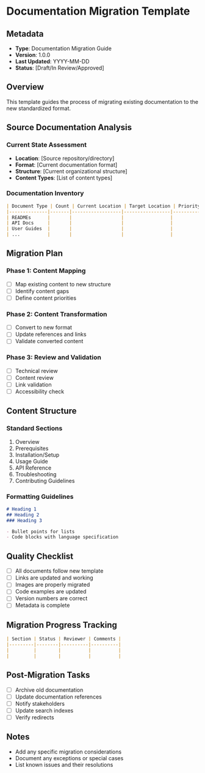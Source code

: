 # Documentation Migration Template

## Metadata
- **Type**: Documentation Migration Guide
- **Version**: 1.0.0
- **Last Updated**: YYYY-MM-DD
- **Status**: [Draft/In Review/Approved]

## Overview
This template guides the process of migrating existing documentation to the new standardized format.

## Source Documentation Analysis
### Current State Assessment
- **Location**: [Source repository/directory]
- **Format**: [Current documentation format]
- **Structure**: [Current organizational structure]
- **Content Types**: [List of content types]

### Documentation Inventory
```markdown
| Document Type | Count | Current Location | Target Location | Priority |
|--------------|-------|------------------|-----------------|----------|
| READMEs      |       |                  |                 |          |
| API Docs     |       |                  |                 |          |
| User Guides  |       |                  |                 |          |
| ...          |       |                  |                 |          |
```

## Migration Plan
### Phase 1: Content Mapping
- [ ] Map existing content to new structure
- [ ] Identify content gaps
- [ ] Define content priorities

### Phase 2: Content Transformation
- [ ] Convert to new format
- [ ] Update references and links
- [ ] Validate converted content

### Phase 3: Review and Validation
- [ ] Technical review
- [ ] Content review
- [ ] Link validation
- [ ] Accessibility check

## Content Structure
### Standard Sections
1. Overview
2. Prerequisites
3. Installation/Setup
4. Usage Guide
5. API Reference
6. Troubleshooting
7. Contributing Guidelines

### Formatting Guidelines
```markdown
# Heading 1
## Heading 2
### Heading 3

- Bullet points for lists
- Code blocks with language specification
```

## Quality Checklist
- [ ] All documents follow new template
- [ ] Links are updated and working
- [ ] Images are properly migrated
- [ ] Code examples are updated
- [ ] Version numbers are correct
- [ ] Metadata is complete

## Migration Progress Tracking
```markdown
| Section | Status | Reviewer | Comments |
|---------|--------|----------|----------|
|         |        |          |          |
|         |        |          |          |
```

## Post-Migration Tasks
- [ ] Archive old documentation
- [ ] Update documentation references
- [ ] Notify stakeholders
- [ ] Update search indexes
- [ ] Verify redirects

## Notes
- Add any specific migration considerations
- Document any exceptions or special cases
- List known issues and their resolutions 